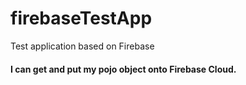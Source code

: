 # firebaseTestApp
Test application based on Firebase 

#### I can get and put my pojo object onto Firebase Cloud.
